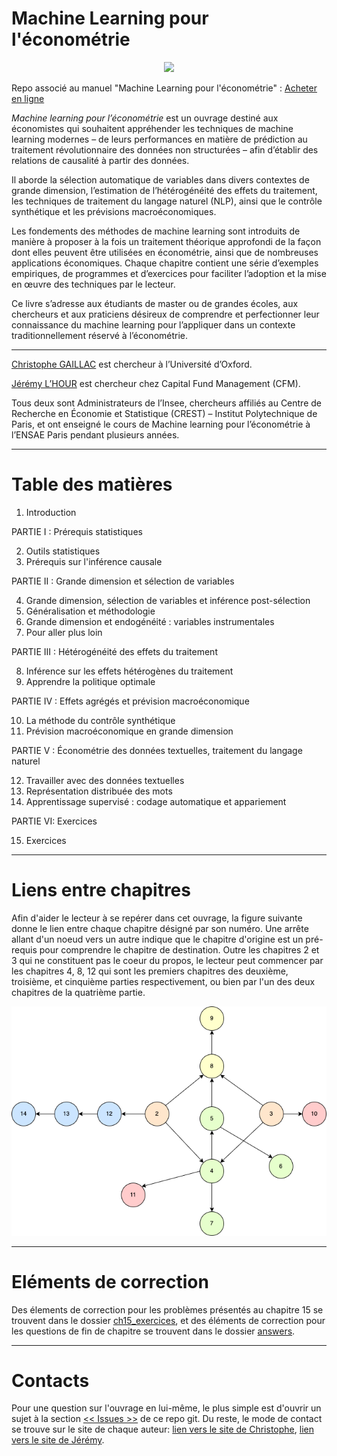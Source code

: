# Machine Learning pour l'économétrie

<p align="center">
<img src="https://github.com/jeremylhour/ml_econometrie/blob/main/ch01_intro/cover.png" width="400">
</p>

Repo associé au manuel "Machine Learning pour l'économétrie" : [Acheter en ligne](https://www.economica.fr/machine-learning-pour-leconometrie-c2x40149680)

*Machine learning pour l’économétrie* est un ouvrage destiné aux économistes qui souhaitent appréhender les techniques de machine learning modernes – de leurs performances en matière de prédiction au traitement révolutionnaire des données non structurées – afin d’établir des relations de causalité à partir des données.

Il aborde la sélection automatique de variables dans divers contextes de grande dimension, l’estimation de l’hétérogénéité des effets du traitement, les techniques de traitement du langage naturel (NLP), ainsi que le contrôle synthétique et les prévisions macroéconomiques.

Les fondements des méthodes de machine learning sont introduits de manière à proposer à la fois un traitement théorique approfondi de la façon dont elles peuvent être utilisées en économétrie, ainsi que de nombreuses applications économiques. Chaque chapitre contient une série d’exemples empiriques, de programmes et d’exercices pour faciliter l’adoption et la mise en œuvre des techniques par le lecteur.

Ce livre s’adresse aux étudiants de master ou de grandes écoles, aux chercheurs et aux praticiens désireux de comprendre et perfectionner leur connaissance du machine learning pour l’appliquer dans un contexte traditionnellement réservé à l’économétrie.

* * *

[Christophe GAILLAC](https://www.cgaillac.com/) est chercheur à l’Université d’Oxford.

[Jérémy L’HOUR](https://sites.google.com/site/jeremylhour/home) est chercheur chez Capital Fund Management (CFM).

Tous deux sont Administrateurs de l’Insee, chercheurs affiliés au Centre de Recherche en Économie et Statistique (CREST) – Institut Polytechnique de Paris, et ont enseigné le cours de Machine learning pour l’économétrie à l’ENSAE Paris pendant plusieurs années.

* * *

# Table des matières

1. Introduction

PARTIE I : Prérequis statistiques 

2. Outils statistiques
3. Prérequis sur l'inférence causale

PARTIE II : Grande dimension et sélection de variables

4. Grande dimension, sélection de variables et inférence post-sélection
5. Généralisation et méthodologie
6. Grande dimension et endogénéité : variables instrumentales
7. Pour aller plus loin

PARTIE III : Hétérogénéité des effets du traitement

8. Inférence sur les effets hétérogènes du traitement
9. Apprendre la politique optimale

PARTIE IV : Effets agrégés et prévision macroéconomique

10. La méthode du contrôle synthétique
11. Prévision macroéconomique en grande dimension

PARTIE V : Économétrie des données textuelles, traitement du langage naturel

12. Travailler avec des données textuelles
13. Représentation distribuée des mots
14. Apprentissage supervisé : codage automatique et appariement

PARTIE VI: Exercices

15. Exercices

* * *

# Liens entre chapitres

Afin d'aider le lecteur à se repérer dans cet ouvrage, la figure suivante donne le lien entre chaque chapitre désigné par son numéro. Une arrête allant d'un noeud vers un autre indique que le chapitre d'origine est un pré-requis pour comprendre le chapitre de destination. Outre les chapitres 2 et 3 qui ne constituent pas le coeur du propos, le lecteur peut commencer par les chapitres 4, 8, 12 qui sont les premiers chapitres des deuxième, troisième, et cinquième parties respectivement, ou bien par l'un des deux chapitres de la quatrième partie.

![Graphe des liens entre chapitres](./ch01_intro/graph_chapter.png)

* * *

# Eléments de correction

Des élements de correction pour les problèmes présentés au chapitre 15 se trouvent dans le dossier [ch15_exercices](https://github.com/jeremylhour/ml_econometrie/tree/main/ch15_exercices/), et des éléments de correction pour les questions de fin de chapitre se trouvent dans le dossier [answers](https://github.com/jeremylhour/ml_econometrie/tree/main/answers/).

* * *

# Contacts

Pour une question sur l'ouvrage en lui-même, le plus simple est d'ouvrir un sujet à la section [<< Issues >>](https://github.com/jeremylhour/ml_econometrie/issues) de ce repo git. Du reste, le mode de contact se trouve sur le site de chaque auteur: [lien vers le site de Christophe](https://www.cgaillac.com/), [lien vers le site de Jérémy](https://sites.google.com/site/jeremylhour/home).
